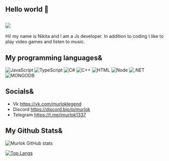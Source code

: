 ## Hello world 👋
![](https://komarev.com/ghpvc/?username=Sladkiy-Murlok)
---
Hi! my name is Nikita and I am a Js developer. In addition to coding I like to play video games and listen to music.

## My programming languages&

![JavaScript](https://img.shields.io/badge/JavaScript-F7DF1E?style=for-the-badge&logo=javascript&logoColor=black)
![TypeScript](https://img.shields.io/badge/TypeScript-007ACC?style=for-the-badge&logo=typescript&logoColor=white)
![C#](https://img.shields.io/badge/C%23-239120?style=for-the-badge&logo=c-sharp&logoColor=white)
![С++](https://img.shields.io/badge/C%2B%2B-00599C?style=for-the-badge&logo=c%2B%2B&logoColor=white)
![HTML](https://img.shields.io/badge/HTML-9146FF?style=for-the-badge&logo=html5&logoColor=white)
![Node](https://img.shields.io/badge/Node.js-43853D?style=for-the-badge&logo=node.js&logoColor=white)
![.NET](https://img.shields.io/badge/.NET-5C2D91?style=for-the-badge&logo=.net&logoColor=white)
![MONGODB](https://img.shields.io/badge/MongoDB-4EA94B?style=for-the-badge&logo=mongodb&logoColor=white)

## Socials&

- Vk https://vk.com/murloklegend
- Discord https://discord.bio/p/murlok
- Telegram https://t.me/imurlok1337



## My Github Stats&

![Murlok GitHub stats](https://github-readme-stats.vercel.app/api?username=Sladkiy-Murlok&show_icons=true&theme=radical)

[![Top Langs](https://github-readme-stats.vercel.app/api/top-langs/?username=Sladkiy-Murlok&layout=compact)](https://github.com/Sladkiy-Murlok/github-readme-stats)
